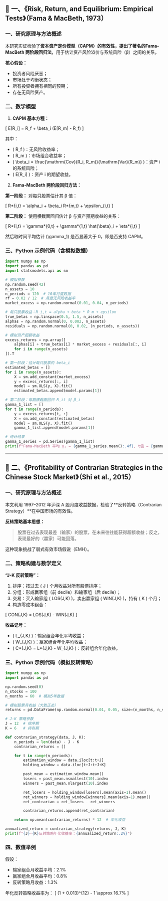 ## 📘 一、《Risk, Return, and Equilibrium: Empirical Tests》（Fama & MacBeth, 1973）

### 一、研究原理与方法概述

本研究实证检验了**资本资产定价模型（CAPM）**的有效性，提出了著名的**Fama-MacBeth 两阶段回归法**，用于估计资产风险溢价与系统风险（β）之间的关系。

**核心假设：**

- 投资者风险厌恶；
- 市场处于均衡状态；
- 所有投资者拥有相同的预期；
- 存在无风险资产。

### 二、数学模型

1. **CAPM 基本方程：**

\[
E[R_i] = R_f + \beta_i (E[R_m] - R_f)
\]

其中：

- \( R_f \)：无风险收益率；
- \( R_m \)：市场组合收益率；
- \( \beta_i = \frac{\mathrm{Cov}(R_i, R_m)}{\mathrm{Var}(R_m)} \)：资产 i 的系统风险；
- \( E[R_i] \)：资产 i 的期望收益。

2. **Fama-MacBeth 两阶段回归方法：**

**第一阶段：** 对每只股票估计其 β 值：

\[
R*{i,t} = \alpha_i + \beta_i R*{m,t} + \epsilon\_{i,t}
\]

**第二阶段：** 使用横截面回归估计 β 与资产预期收益的关系：

\[
R*{i,t} = \gamma*{0,t} + \gamma*{1,t} \hat{\beta}\_i + \eta*{i,t}
\]

然后取时间平均估计 \(\gamma_1\) 是否显著大于 0，即是否支持 CAPM。

### 三、Python 示例代码（含模拟数据）

```python
import numpy as np
import pandas as pd
import statsmodels.api as sm

# 模拟参数
np.random.seed(42)
n_assets = 10
n_periods = 120  # 10年月度数据
rf = 0.02 / 12  # 月度无风险收益率
market_excess = np.random.normal(0.01, 0.04, n_periods)

# 每只股票收益：R_i,t = alpha + beta * R_m + epsilon
true_betas = np.linspace(0.5, 1.5, n_assets)
alphas = np.random.normal(0, 0.002, n_assets)
residuals = np.random.normal(0, 0.02, (n_periods, n_assets))

# 模拟资产超额收益
excess_returns = np.array([
    alphas[i] + true_betas[i] * market_excess + residuals[:, i]
    for i in range(n_assets)
]).T

# 第一阶段：估计每只股票的 beta_i
estimated_betas = []
for i in range(n_assets):
    X = sm.add_constant(market_excess)
    y = excess_returns[:, i]
    model = sm.OLS(y, X).fit()
    estimated_betas.append(model.params[1])

# 第二阶段：每期横截面回归 R_it 对 β_i
gamma_1_list = []
for t in range(n_periods):
    y = excess_returns[t, :]
    X = sm.add_constant(estimated_betas)
    model = sm.OLS(y, X).fit()
    gamma_1_list.append(model.params[1])

# 统计结果
gamma_1_series = pd.Series(gamma_1_list)
print(f"Fama-MacBeth 平均 γ₁ = {gamma_1_series.mean():.4f}, t值 = {gamma_1_series.mean() / gamma_1_series.std(ddof=1) * np.sqrt(n_periods):.2f}")
```

---

## 📗 二、《Profitability of Contrarian Strategies in the Chinese Stock Market》（Shi et al., 2015）

### 一、研究原理与方法概述

本文利用 1997–2012 年沪深 A 股月度收益数据，检验了**反转策略（Contrarian Strategy）**在中国市场的有效性。

**反转策略基本思想：**

> 股票在过去表现最差（输家）的股票，在未来往往能获得超额收益；反之，表现最好的（赢家）可能回落。

这种现象挑战了弱式有效市场假说（EMH）。

### 二、策略构建与数学定义

**“J-K 反转策略”：**

1. 排序：按过去 \( J \) 个月收益对所有股票排序；
2. 分组：形成赢家组（前 decile）和输家组（后 decile）；
3. 交易：买入输家组 \( LOS(J,K) \)，卖出赢家组 \( WIN(J,K) \)，持有 \( K \) 个月；
4. 构造零成本组合：

\[
CON(J,K) = LOS(J,K) - WIN(J,K)
\]

**收益记号：**

- \( L\_{J,K} \)：输家组合年化平均收益；
- \( W\_{J,K} \)：赢家组合年化平均收益；
- \( C*{J,K} = L*{J,K} - W\_{J,K} \)：反转组合年化收益。

### 三、Python 示例代码（模拟反转策略）

```python
import numpy as np
import pandas as pd

np.random.seed(0)
n_stocks = 100
n_months = 60  # 模拟5年数据

# 模拟股票月收益（大致正态）
returns = pd.DataFrame(np.random.normal(0.01, 0.05, size=(n_months, n_stocks)))

# J-K 策略参数
J = 12  # 排序期
K = 6   # 持有期

def contrarian_strategy(data, J, K):
    n_periods = len(data) - J - K
    contrarian_returns = []

    for t in range(n_periods):
        estimation_window = data.iloc[t:t+J]
        holding_window = data.iloc[t+J:t+J+K]

        past_mean = estimation_window.mean()
        losers = past_mean.nsmallest(10).index
        winners = past_mean.nlargest(10).index

        ret_losers = holding_window[losers].mean(axis=1).mean()
        ret_winners = holding_window[winners].mean(axis=1).mean()
        ret_contrarian = ret_losers - ret_winners

        contrarian_returns.append(ret_contrarian)

    return np.mean(contrarian_returns) * 12  # 年化收益

annualized_return = contrarian_strategy(returns, J, K)
print(f"{J}-{K}反转策略年化收益率：{annualized_return:.2%}")
```

### 四、数值举例

假设：

- 输家组合月收益平均：2.1%
- 赢家组合月收益平均：0.8%
- 反转策略月收益：1.3%

年化反转策略收益率为：
\[
(1 + 0.013)^{12} - 1 \approx 16.7\%
\]
